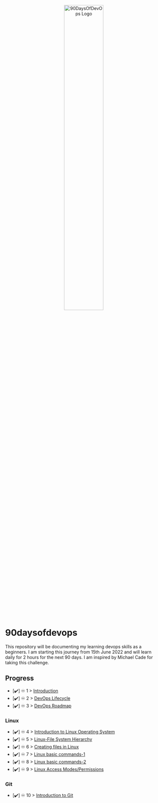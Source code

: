 <p align="center">
 <img src="https://github.com/dubeyshubham786/90daysofdevops/blob/main/images/90dayofdevops%20logo.png" alt="90DaysOfDevOps Logo" width="50%" height="50%" />
</p>

# 90daysofdevops
This repository will be documenting my learning devops skills as a beginners. I am starting this journey from 15th June 2022 and will learn daily for 2 hours for the next 90 days.  I am inspired by Michael Cade for taking this challenge.

## Progress 

- [✔️] ♾️ 1 > [Introduction](Days/day01.md)
- [✔️] ♾️ 2 > [DevOps Lifecycle](Days/day02.md)
- [✔️] ♾️ 3 > [DevOps Roadmap](Days/day03.md)

### Linux

- [✔️] ♾️ 4 > [Introduction to Linux Operating System](Days/day04.md)
- [✔️] ♾️ 5 > [Linux-File System Hierarchy](Days/day05.md)
- [✔️] ♾️ 6 > [Creating files in Linux](Days/day06.md)
- [✔️] ♾️ 7 > [Linux basic commands-1](Days/day07.md)
- [✔️] ♾️ 8 > [Linux basic commands-2](Days/day08.md)
- [✔️] ♾️ 9 > [Linux Access Modes/Permissions](Days/day09.md)

### Git
- [✔️] ♾️ 10 > [Introduction to Git](Days/day10.md)


